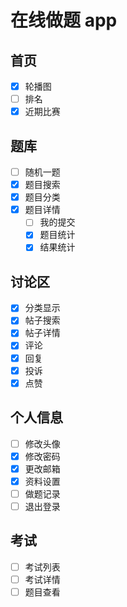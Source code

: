 # 在线做题 app

## 首页

- [x] 轮播图
- [ ]  排名
- [x] 近期比赛

## 题库

- [ ] 随机一题
- [x] 题目搜索
- [x] 题目分类
- [x] 题目详情
  - [ ] 我的提交
  - [x] 题目统计
  - [x] 结果统计

## 讨论区

- [x] 分类显示
- [x] 帖子搜索
- [x] 帖子详情
- [x] 评论
- [x] 回复
- [x] 投诉
- [x]  点赞

## 个人信息

- [ ] 修改头像
- [x] 修改密码
- [x] 更改邮箱
- [x] 资料设置
- [ ] 做题记录
- [ ] 退出登录
## 考试

- [ ]  考试列表
- [ ]  考试详情
- [ ]  题目查看
